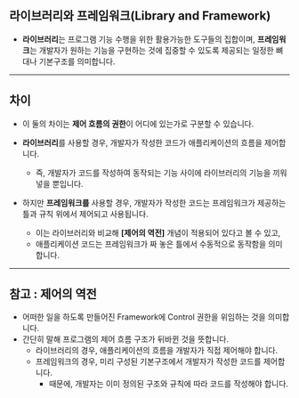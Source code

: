 ## 라이브러리와 프레임워크(Library and Framework)

- **라이브러리**는 프로그램 기능 수행을 위한 활용가능한 도구들의 집합이며, **프레임워크**는 개발자가 원하는 기능을 구현하는 것에 집중할 수 있도록 제공되는 일정한 뼈대나 기본구조를 의미합니다.

---

## 차이

- 이 둘의 차이는 **제어 흐름의 권한**이 어디에 있는가로 구분할 수 있습니다.

- **라이브러리**를 사용할 경우, 개발자가 작성한 코드가 애플리케이션의 흐름을 제어합니다. 
    - 즉, 개발자가 코드를 작성하여 동작되는 기능 사이에 라이브러리의 기능을 끼워넣을 뿐입니다.

- 하지만 **프레임워크를** 사용할 경우, 개발자가 작성한 코드는 프레임워크가 제공하는 틀과 규칙 위에서 제어되고 사용됩니다. 
    - 이는 라이브러리와 비교해 **[제어의 역전]** 개념이 적용되어 있다고 볼 수 있고, 
    - 애플리케이션 코드는 프레임워크가 짜 놓은 틀에서 수동적으로 동작함을 의미합니다.

---

## 참고 : 제어의 역전
- 어떠한 일을 하도록 만들어진 Framework에 Control 권한을 위임하는 것을 의미합니다.
- 간단히 말해 프로그램의 제어 흐름 구조가 뒤바뀐 것을 뜻합니다. 
    - 라이브러리의 경우, 애플리케이션의 흐름을 개발자가 직접 제어해야 합니다.
    - 프레임워크의 경우, 미리 구성된 기본구조에서 개발자가 작성한 코드를 제어합니다.
        - 때문에, 개발자는 이미 정의된 구조와 규칙에 따라 코드를 작성해야 합니다.